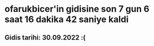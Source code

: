 # ofarukbicer'in gidisine son 7 gun 6 saat 16 dakika 42 saniye kaldi

## Gidis tarihi: 30.09.2022 :(